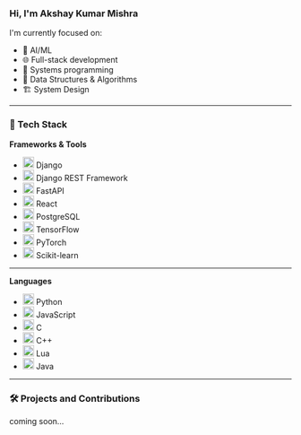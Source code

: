 ### Hi, I'm Akshay Kumar Mishra

I'm currently focused on:

- 🤖 AI/ML  
- 🌐 Full-stack development  
- 🧵 Systems programming
- 🧩 Data Structures & Algorithms
- 🏗️ System Design

---

### 🔧 Tech Stack

**Frameworks & Tools**

- <img src="https://cdn.simpleicons.org/django/092E20" width="20"/> Django  
- <img src="https://cdn.simpleicons.org/django/EE3C31" width="20"/> Django REST Framework  
- <img src="https://cdn.simpleicons.org/fastapi/009688" width="20"/> FastAPI  
- <img src="https://cdn.simpleicons.org/react/61DAFB" width="20"/> React  
- <img src="https://cdn.simpleicons.org/postgresql/336791" width="20"/> PostgreSQL  
- <img src="https://cdn.simpleicons.org/tensorflow/FF6F00" width="20"/> TensorFlow  
- <img src="https://cdn.simpleicons.org/pytorch/EE4C2C" width="20"/> PyTorch  
- <img src="https://cdn.simpleicons.org/scikitlearn/F7931E" width="20"/> Scikit-learn

---

**Languages**

- <img src="https://cdn.simpleicons.org/python/3776AB" width="20"/> Python  
- <img src="https://cdn.simpleicons.org/javascript/F7DF1E" width="20"/> JavaScript  
- <img src="https://cdn.simpleicons.org/c/A8B9CC" width="20"/> C  
- <img src="https://cdn.simpleicons.org/cplusplus/00599C" width="20"/> C++  
- <img src="https://cdn.simpleicons.org/lua/2C2D72" width="20"/> Lua  
- <img src="https://cdn.simpleicons.org/openjdk/007396" width="20"/> Java

---

### 🛠️ Projects and Contributions

coming soon...
